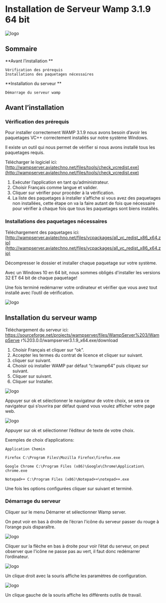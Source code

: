 # Installation de Serveur Wamp 3.1.9 64 bit
![logo](https://github.com/chayan91300/Installe-WAMPserver/blob/master/WaMPserver.png)

## Sommaire

**Avant l’installation **

```
Vérification des prérequis 
Installations des paquetages nécessaires 
```
**Installation du serveur **

```
Démarrage du serveur wamp
```

## Avant l’installation

### Vérification des prérequis

Pour installer correctement WAMP 3.1.9 nous avons besoin d’avoir les
paquetages VC++ correctement installés sur notre système Windows.

Il existe un outil qui nous permet de vérifier si nous avons installé tous les
paquetages requis.

Télécharger le logiciel ici:
[http://wampserver.aviatechno.net/files/tools/check_vcredist.exe](http://wampserver.aviatechno.net/files/tools/check_vcredist.exe)

1. Exécuter l’application en tant qu’administrateur.
2. Choisir Français comme langue et valider.
3. Cliquer sur vérifier pour procéder à la vérification.
4. La liste des paquetages à installer s’affiche si vous avez des paquetages
    non installées, cette étape on va la faire autant de fois que nécessaire
    pour vérifier à chaque fois que tous les paquetages sont biens installés.

### Installations des paquetages nécessaires

Téléchargement des paquetages ici:
[http://wampserver.aviatechno.net/files/vcpackages/all_vc_redist_x86_x64.zip](http://wampserver.aviatechno.net/files/vcpackages/all_vc_redist_x86_x64.zip)

Décompresser le dossier et installer chaque paquetage sur votre système.

Avec un Windows 10 en 64 bit, nous sommes obligés d'installer les versions 32
ET 64 bit de chaque paquetage!

Une fois terminé redémarrer votre ordinateur et vérifier que vous avez tout
installé avec l’outil de vérification.

![logo](https://github.com/chayan91300/Installe-WAMPserver/blob/master/installation.png)


## Installation du serveur wamp

Téléchargement du serveur ici:
https://sourceforge.net/projects/wampserver/files/WampServer%203/WampServe
r%203.0.0/wampserver3.1.9_x64.exe/download

1. Choisir Français et cliquer sur “ok”.
2. Accepter les termes du contrat de licence et cliquer sur suivant.
3. cliquer sur suivant.
4. Choisir où installer WAMP par défaut “c:\wamp64” puis cliquez sur suivant.
5. Cliquer sur suivant.
6. Cliquer sur Installer.

![logo](https://github.com/chayan91300/Installe-WAMPserver/blob/master/installation1.png)

Appuyer sur ok et sélectionner le navigateur de votre choix, se sera ce
navigateur qui s’ouvrira par défaut quand vous voulez afficher votre page web.

![logo](https://github.com/chayan91300/Installe-WAMPserver/blob/master/installation2.png)

Appuyer sur ok et sélectionner l’éditeur de texte de votre choix.

Exemples de choix d’applications:

```
Application Chemin
```
```
Firefox C:\Program Files\Mozilla Firefox\firefox.exe
```
```
Google Chrome C:\Program Files (x86)\Google\Chrome\Application\
chrome.exe
```
```
Notepad++ C:\Program Files (x86)\Notepad++\notepad++.exe
```
Une fois les options configurées cliquer sur suivant et terminé.


### Démarrage du serveur

Cliquer sur le menu Démarrer et sélectionner Wamp server.

On peut voir en bas à droite de l’écran l'icône du serveur passer du rouge à
l’orange puis disparaître.

![logo](https://github.com/chayan91300/Installe-WAMPserver/blob/master/installation3.png)

Cliquer sur la flèche en bas à droite pour voir l’état du serveur, on peut observer
que l'icône ne passe pas au vert, il faut donc redémarrer l’ordinateur.

![logo](https://github.com/chayan91300/Installe-WAMPserver/blob/master/installation4.png)

Un clique droit avec la souris affiche les paramètres de configuration.

![logo](https://github.com/chayan91300/Installe-WAMPserver/blob/master/WaMPserver.png)

Un clique gauche de la souris affiche les différents outils de travail.
